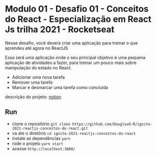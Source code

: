 # Modulo 01 - Desafio 01 - Conceitos do React - Especialização em React Js trilha 2021 - Rocketseat

Nesse desafio, você deverá criar uma aplicação para treinar o que aprendeu até agora no ReactJS

Essa será uma aplicação onde o seu principal objetivo é uma pequena aplicação de atividades a fazer, para treinar um pouco mais sobre manipulação do estado no React.

- Adicionar uma nova tarefa
- Remover uma tarefa
- Marcar e desmarcar uma tarefa como concluída

descrição do projeto: [notion](https://www.notion.so/Desafio-01-Conceitos-do-React-51e4099a6e2f4d4bae94f9fe75bb769d)
## Run

- clone o repositório `git clone https://github.com/DouglasO-R/ignite-2021-reactjs-conceitos-do-react.git`
- va ate o diretório `cd ignite-2021-reactjs-conceitos-do-react`
- instale as dependências `yarn`
- rode o projeto `yarn start`
- acesse `http://localhost:3000/`